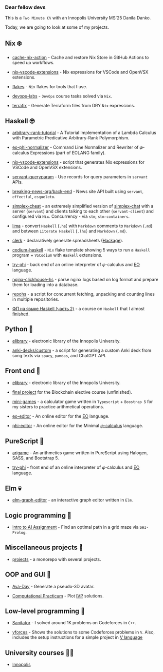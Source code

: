 ### Dear fellow devs

This is a `Two Minute CV` with an Innopolis University MS'25 Danila Danko.

Today, we are going to look at some of my projects.

## Nix ❄️

* [cache-nix-action](https://github.com/nix-community/cache-nix-action#readme) - Cache and restore Nix Store in GitHub Actions to speed up workflows.

* [nix-vscode-extensions](https://github.com/nix-community/nix-vscode-extensions) - Nix expressions for VSCode and OpenVSX extensions.

* [flakes](https://github.com/deemp/flakes#readme) - `Nix` flakes for tools that I use.

* [devops-labs](https://github.com/deemp/devops-labs-with-nix#readme) - `DevOps` course tasks solved via `Nix`.

* [terrafix](https://github.com/deemp/terrafix) - Generate Terraform files from DRY `Nix` expressions.

## Haskell 🤓

* [arbitrary-rank-tutorial](https://github.com/deemp/arbitrary-rank-tutorial) - A Tutorial Implementation of a Lambda Calculus with Parametric Predicative Arbitrary-Rank Polymorphism.

* [eo-phi-normalizer](https://github.com/objectionary/eo-phi-normalizer) - Command Line Normalizer and Rewriter of 𝜑-calculus Expressions (part of EOLANG family).

* [nix-vscode-extensions](https://github.com/nix-community/nix-vscode-extensions) - script that generates Nix expressions for VSCode and OpenVSX extensions.

* [servant-queryparam](https://hackage.haskell.org/package/servant-queryparam-core) - Use records for query parameters in `servant` APIs.

* [breaking-news-org/back-end](https://github.com/breaking-news-org/back-end) -  News site API built using `servant`, `effectful`, `esqueleto`.

* [simplex-cheat](https://github.com/deemp/projects/tree/main/haskell/simplex-cheat#readme) - an extremely simplified version of [simplex-chat](https://github.com/simplex-chat/simplex-chat#readme) with a server (`servant`) and clients talking to each other (`servant-client`) and configured via `Nix`. Concurrency - via `stm`, `stm-containers`.

* [lima](https://github.com/deemp/lima#readme) - convert `Haskell` (`.hs`) with `Markdown` comments to `Markdown` (`.md`) and between `Literate Haskell` (`.lhs`) and `Markdown` (`.md`).

* [clerk](https://github.com/deemp/clerk#readme) - declaratively generate spreadsheets ([Hackage](https://hackage.haskell.org/package/clerk)).

* [codium-haskell](https://github.com/deemp/flakes/tree/main/templates/codium/haskell#readme) - `Nix` flake template showing 5 ways to run a `Haskell` program + `VSCodium` with `Haskell` extensions.

* [try-phi](https://github.com/objectionary/try-phi#readme) - back end of an online interpreter of 𝜑-calculus and [EO](https://github.com/objectionary/eo) language.

* [nginx-clickhouse-hs](https://github.com/deemp/projects/tree/main/haskell/nginx-clickhouse-hs#readme) - parse nginx logs based on log format and prepare them for loading into a database.

* [repohs](https://github.com/deemp/projects/tree/main/haskell/repohs#readme) - a script for concurrent fetching, unpacking and counting lines in multiple repositories.

* [ФП на языке Haskell (часть 2)](https://stepik.org/cert/1492090) - a course on `Haskell` that I almost [finished](https://stepik.org/users/124553190).

## Python 🥞

* [elibrary](https://github.com/deemp/elibrary) - electronic library of the Innopolis University.

* [anki-decks/custom](https://github.com/deemp/anki-decks/blob/da7c05e0f881df16c347c412b688fe3566dc39fd/custom/de/script/main.py) - a script for generating a custom Anki deck from song texts via `spacy`, `pandas`, and ChatGPT API.

## Front end 🤕

* [elibrary](https://github.com/deemp/elibrary) - electronic library of the Innopolis University.

* [final project](https://github.com/deemp/projects/tree/main/blockchain/final-project#readme) for the Blockchain elective course (unfinished).

* [mini-games](https://github.com/deemp/mini-games) - a calculator game written in `Typescript` + `Boostrap 5` for my sisters to practice arithmetical operations.

* [eo-editor](https://github.com/deemp/eo-editor) - An online editor for the [EO](https://github.com/objectionary/eo) language.

* [phi-editor](https://github.com/deemp/phi-editor) - An online editor for the Minimal [𝜑-calculus](https://arxiv.org/abs/2204.07454) language.

## PureScript 🍝

* [arigame](https://github.com/deemp/arigame) - An arithmetics game written in PureScript using Halogen, SASS, and Bootstrap 5.

* [try-phi](https://github.com/objectionary/try-phi#readme) - front end of an online interpreter of 𝜑-calculus and [EO](https://github.com/objectionary/eo) language.

## Elm 💀

* [elm-graph-editor](https://github.com/deemp/elm-graph-editor) - an interactive graph editor written in `Elm`.

## Logic programming 🤯

* [Intro to AI Assignment]([https://github.com/deemp/AI](https://github.com/deemp/projects/tree/bf4d075601b3edd55a5145a49a2e6ac238025257/prolog/maze)) - Find an optimal path in a grid maze via `SWI-Prolog`.

## Miscellaneous projects 📂

* [projects](https://github.com/deemp/projects) - a monorepo with several projects.

## OOP and GUI 👀

* [Ava-Day](https://github.com/RO-DIS/Ava-day) - Generate a pseudo-3D avatar.

* [Computational Practicum](https://github.com/deemp/ComputationalPracticum) - Plot [IVP](https://en.wikipedia.org/wiki/Initial_value_problem) solutions.

## Low-level programming 🤠

* [Sanitator](https://codeforces.com/profile/sanitator) - I solved around 1K problems on Codeforces in `C++`.

* [vforces](https://github.com/deemp/vforces) - Shows the solutions to some Codeforces problems in `V`. Also, includes the setup instructions for a simple project in [V language](https://github.com/vlang/v)

## University courses 👨‍🎓

- [Innopolis](https://github.com/deemp/Innopolis)

